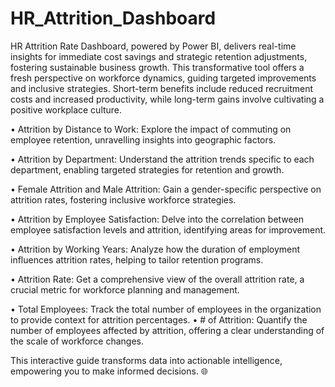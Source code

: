 # HR_Attrition_Dashboard

HR Attrition Rate Dashboard, powered by Power BI, delivers real-time insights for immediate cost savings and strategic retention adjustments, fostering sustainable business growth. This transformative tool offers a fresh perspective on workforce dynamics, guiding targeted improvements and inclusive strategies. Short-term benefits include reduced recruitment costs and increased productivity, while long-term gains involve cultivating a positive workplace culture.

•	Attrition by Distance to Work: Explore the impact of commuting on employee retention, unravelling insights into geographic factors.

•	Attrition by Department: Understand the attrition trends specific to each department, enabling targeted strategies for retention and growth.

•	Female Attrition and Male Attrition: Gain a gender-specific perspective on attrition rates, fostering inclusive workforce strategies.

•	Attrition by Employee Satisfaction: Delve into the correlation between employee satisfaction levels and attrition, identifying areas for improvement.

•	Attrition by Working Years: Analyze how the duration of employment influences attrition rates, helping to tailor retention programs.

•	Attrition Rate: Get a comprehensive view of the overall attrition rate, a crucial metric for workforce planning and management.

•	Total Employees: Track the total number of employees in the organization to provide context for attrition percentages.
•	# of Attrition: Quantify the number of employees affected by attrition, offering a clear understanding of the scale of workforce changes.

This interactive guide transforms data into actionable intelligence, empowering you to make informed decisions. 🌐
